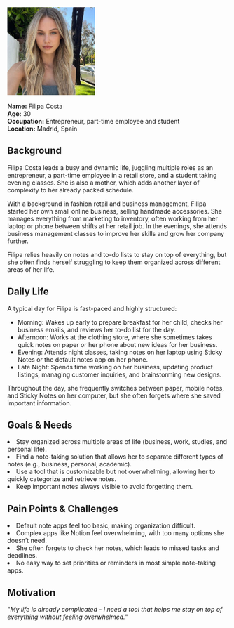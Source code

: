 <img src="filipa_costa.jpeg" alt="filipa_costa" width="200"/>

**Name:** Filipa Costa<br>
**Age:** 30<br>
**Occupation:** Entrepreneur, part-time employee and student<br>
**Location:** Madrid, Spain<br>

## Background  
Filipa Costa leads a busy and dynamic life, juggling multiple roles as an entrepreneur, a part-time employee in a retail store, and a student taking evening classes. She is also a mother, which adds another layer of complexity to her already packed schedule.

With a background in fashion retail and business management, Filipa started her own small online business, selling handmade accessories. She manages everything from marketing to inventory, often working from her laptop or phone between shifts at her retail job. In the evenings, she attends business management classes to improve her skills and grow her company further.

Filipa relies heavily on notes and to-do lists to stay on top of everything, but she often finds herself struggling to keep them organized across different areas of her life.

## Daily Life  
A typical day for Filipa is fast-paced and highly structured:
- Morning: Wakes up early to prepare breakfast for her child, checks her business emails, and reviews her to-do list for the day.
- Afternoon: Works at the clothing store, where she sometimes takes quick notes on paper or her phone about new ideas for her business.
- Evening: Attends night classes, taking notes on her laptop using Sticky Notes or the default notes app on her phone.
- Late Night: Spends time working on her business, updating product listings, managing customer inquiries, and brainstorming new designs.

Throughout the day, she frequently switches between paper, mobile notes, and Sticky Notes on her computer, but she often forgets where she saved important information.

## Goals & Needs  
<li>Stay organized across multiple areas of life (business, work, studies, and personal life).</li>
<li>Find a note-taking solution that allows her to separate different types of notes (e.g., business, personal, academic).</li>
<li>Use a tool that is customizable but not overwhelming, allowing her to quickly categorize and retrieve notes.</li>
<li>Keep important notes always visible to avoid forgetting them.</li>

## Pain Points & Challenges  
<li>Default note apps feel too basic, making organization difficult.</li>
<li>Complex apps like Notion feel overwhelming, with too many options she doesn’t need.</li>
<li>She often forgets to check her notes, which leads to missed tasks and deadlines.</li>
<li>No easy way to set priorities or reminders in most simple note-taking apps.</li>

## Motivation
"<i>My life is already complicated - I need a tool that helps me stay on top of everything without feeling overwhelmed.</i>"
